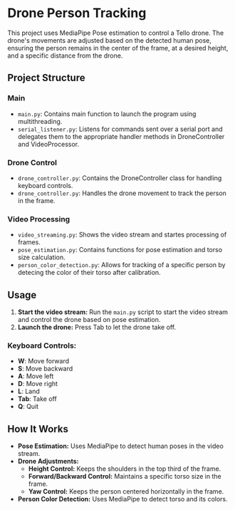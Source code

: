 # Drone Person Tracking

This project uses MediaPipe Pose estimation to control a Tello drone. The drone's movements are adjusted based on the detected human pose, ensuring the person remains in the center of the frame, at a desired height, and a specific distance from the drone.

## Project Structure
### Main
- `main.py`: Contains main function to launch the program using multithreading.
- `serial_listener.py`: Listens for commands sent over a serial port and delegates them to the appropriate handler methods in DroneController and VideoProcessor.
### Drone Control
- `drone_controller.py`: Contains the DroneController class for handling keyboard controls.
- `drone_controller.py`: Handles the drone movement to track the person in the frame.
### Video Processing
- `video_streaming.py`: Shows the video stream and startes processing of frames.
- `pose_estimation.py`: Contains functions for pose estimation and torso size calculation.
- `person_color_detection.py`: Allows for tracking of a specific person by detecing the color of their torso after calibration.

## Usage

1. **Start the video stream:** Run the `main.py` script to start the video stream and control the drone based on pose estimation.
2. **Launch the drone:** Press Tab to let the drone take off.

### Keyboard Controls:

- **W**: Move forward
- **S**: Move backward
- **A**: Move left
- **D**: Move right
- **L**: Land
- **Tab**: Take off
- **Q**: Quit

## How It Works

- **Pose Estimation:** Uses MediaPipe to detect human poses in the video stream.
- **Drone Adjustments:**
  - **Height Control:** Keeps the shoulders in the top third of the frame.
  - **Forward/Backward Control:** Maintains a specific torso size in the frame.
  - **Yaw Control:** Keeps the person centered horizontally in the frame.
- **Person Color Detection:** Uses MediaPipe to detect torso and its colors.